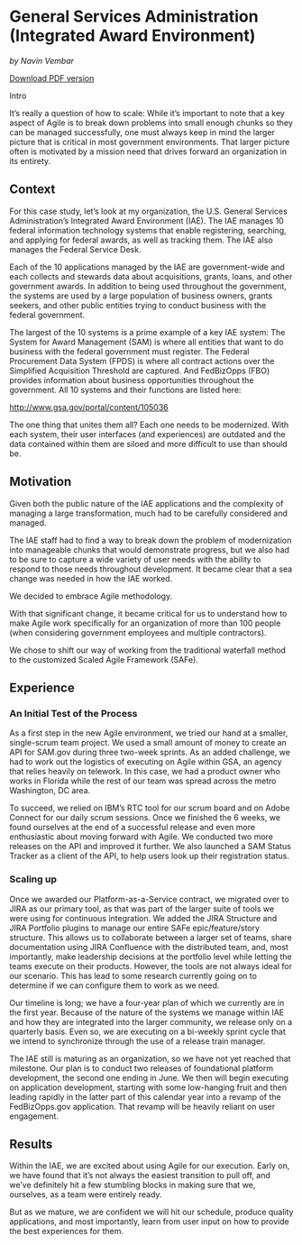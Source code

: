 # General Services Administration (Integrated Award Environment)

*by Navin Vembar*

[Download PDF version](http://www.agilegovleaders.org/wp-content/uploads/2015/06/CaseStudyAgileGovernmentandGeneralServicesAdministrationIntegratedAwardEnvironment.pdf)

Intro

It’s really a question of how to scale: While it’s important to note that a key aspect of Agile is to break down problems into small enough chunks so they can be managed successfully, one must always keep in mind the larger picture that is critical in most government environments. That larger picture often is motivated by a mission need that drives forward an organization in its entirety.

## Context

For this case study, let’s look at  my organization, the U.S. General Services Administration’s Integrated Award Environment (IAE). The IAE manages 10 federal information technology systems that enable registering, searching, and applying for federal awards, as well as tracking them. The IAE also manages the Federal Service Desk.

Each of the 10 applications managed by the IAE are government-wide and each collects and stewards data about acquisitions, grants, loans, and other government awards. In addition to being used throughout the government, the systems are used by a large population of business owners, grants seekers, and other public entities trying to conduct business with the federal government.

The largest of the 10 systems is a prime example of a key IAE system: The System for Award Management (SAM) is where all entities that want to do business with the federal government must register. The Federal Procurement Data System (FPDS) is where all contract actions over the Simplified Acquisition Threshold are captured. And FedBizOpps (FBO) provides information about business opportunities throughout the government. All 10 systems and their functions are listed here:

http://www.gsa.gov/portal/content/105036

The one thing that unites them all? Each one needs to be modernized. With each system, their user interfaces (and experiences) are outdated and the data contained within them are siloed and more difficult to use than should be.

## Motivation

Given both the public nature of the IAE applications and the complexity of managing a large transformation, much had to be carefully considered and managed.

The IAE staff had to find a way to break down the problem of modernization into manageable chunks that would demonstrate progress, but we also had to be sure to capture a wide variety of user needs with the ability to respond to those needs throughout development. It became clear that a sea change was needed in how the IAE worked.

We decided to embrace Agile methodology.

With that significant change, it became critical for us to understand how to make Agile work specifically for an organization of more than 100 people (when considering government employees and multiple contractors).

We chose to shift our way of working from the traditional waterfall method to the customized Scaled Agile Framework (SAFe).

## Experience

### An Initial Test of the Process

As a first step in the new Agile environment, we tried our hand at a smaller, single-scrum team project. We used a small amount of money to create an API for SAM.gov during three two-week sprints. As an added challenge, we had to work out the logistics of executing on Agile within GSA, an agency that relies heavily on telework. In this case, we had a product owner who works in Florida while the rest of our team was spread across the metro Washington, DC area.

To succeed, we relied on IBM’s RTC tool for our scrum board and on Adobe Connect for our daily scrum sessions. Once we finished the 6 weeks, we found ourselves at the end of a successful release and even more enthusiastic about moving forward with Agile. We conducted two more releases on the API and improved it further. We also launched a SAM Status Tracker as a client of the API, to help users look up their registration status.

### Scaling up

Once we awarded our Platform-as-a-Service contract, we migrated over to JIRA as our primary tool, as that was part of the larger suite of tools we were using for continuous integration. We added the JIRA Structure and JIRA Portfolio plugins to manage our entire SAFe epic/feature/story structure. This allows us to collaborate between a larger set of teams, share documentation using JIRA Confluence with the distributed team, and, most importantly, make leadership decisions at the portfolio level while letting the teams execute on their products. However, the tools are not always ideal for our scenario. This has lead to some research currently going on to determine if we can configure them to work as we need.

Our timeline is long; we have a four-year plan of which we currently are in the first year. Because of the nature of the systems we manage within IAE and how they are integrated into the larger community, we release only on a quarterly basis. Even so, we are executing on a bi-weekly sprint cycle that we intend to synchronize through the use of a release train manager.

The IAE still is maturing as an organization, so we have not yet reached that milestone. Our plan is to conduct two releases of foundational platform development, the second one ending in June. We then will begin executing on application development, starting with some low-hanging fruit and then leading rapidly in the latter part of this calendar year into a revamp of the FedBizOpps.gov application. That revamp will be heavily reliant on user engagement.

## Results

Within the IAE, we are excited about using Agile for our execution. Early on, we have found that it’s not always the easiest transition to pull off, and we’ve definitely hit a few stumbling blocks in making sure that we, ourselves, as a team were entirely ready.

But as we mature, we are confident we will hit our schedule, produce quality applications, and most importantly, learn from user input on how to provide the best experiences for them.

